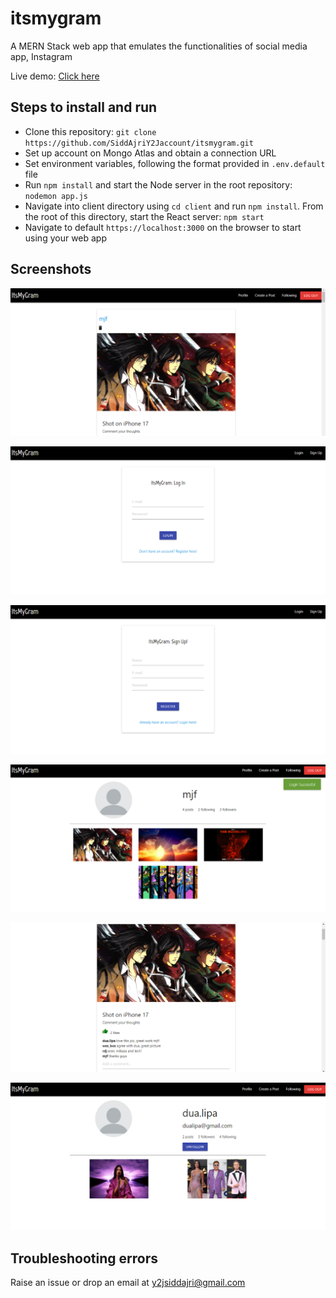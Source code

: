 # itsmygram
A MERN Stack web app that emulates the functionalities of social media app, Instagram 

Live demo: [Click here](https://itsmygram.herokuapp.com/)

## Steps to install and run
- Clone this repository: `git clone https://github.com/SiddAjriY2Jaccount/itsmygram.git`
- Set up account on Mongo Atlas and obtain a connection URL 
- Set environment variables, following the format provided in `.env.default` file
- Run `npm install` and start the Node server in the root repository: `nodemon app.js`
- Navigate into client directory using `cd client` and run `npm install`. From the root of this directory, start the React server: `npm start`
- Navigate to default `https://localhost:3000` on the browser to start using your web app

## Screenshots

![image info](./git-assets/4.png) 

![image info](./git-assets/1.png) 

![image info](./git-assets/2.png) 

![image info](./git-assets/3.png) 

![image info](./git-assets/5.png) 

![image info](./git-assets/6.png) 

## Troubleshooting errors
Raise an issue or drop an email at [y2jsiddajri@gmail.com](mailto:y2jsiddajri@gmail.com)
